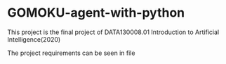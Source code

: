 # GOMOKU-agent-with-python
This project is the final project of DATA130008.01 Introduction to Artificial Intelligence(2020)

The project requirements can be seen in file 
